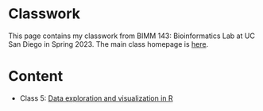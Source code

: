 # Classwork

This page contains my classwork from BIMM 143: Bioinformatics Lab at UC San Diego in Spring 2023. The main class homepage is [here](https://marcos-diazg.github.io/BIMM143_SP23/).

# Content

- Class 5: [Data exploration and visualization in R](https://github.com/mgruber44/bimm143/blob/main/Week%203/Class_05/class_05.md)
